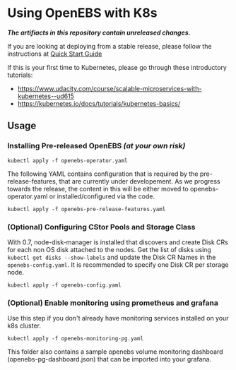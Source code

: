 # Using OpenEBS with K8s

**_The artifiacts in this repository contain unreleased changes._**

If you are looking at deploying from a stable release, please follow the instructions at [Quick Start Guide](https://docs.openebs.io/docs/next/quickstartguide.html)

If this is your first time to Kubernetes, please go through these introductory tutorials: 
- https://www.udacity.com/course/scalable-microservices-with-kubernetes--ud615
- https://kubernetes.io/docs/tutorials/kubernetes-basics/

## Usage

### Installing Pre-released OpenEBS **_(at your own risk)_**
```
kubectl apply -f openebs-operator.yaml
```

The following YAML contains configuration that is required by the pre-release-features, that are currently under developement. As we progress towards the release, the content in this will be either moved to openebs-operator.yaml or installed/configured via the code.
```
kubectl apply -f openebs-pre-release-features.yaml
```


### (Optional) Configuring CStor Pools and Storage Class
With 0.7, node-disk-manager is installed that discovers and create Disk CRs for each non OS disk attached to the nodes. Get the list of disks using `kubectl get disks --show-labels` and update the Disk CR Names in the `openebs-config.yaml`. It is recommended to specify one Disk CR per storage node.

```
kubectl apply -f openebs-config.yaml
```

### (Optional) Enable monitoring using prometheus and grafana

Use this step if you don't already have monitoring services installed
on your k8s cluster. 

```
kubectl apply -f openebs-monitoring-pg.yaml
```

This folder also contains a sample openebs volume monitoring dashboard (openebs-pg-dashboard.json) that can be imported into your grafana. 
